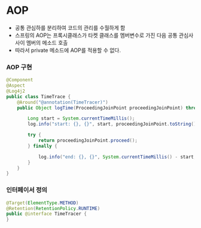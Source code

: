 # AOP

- 공통 관심하를 분리하여 코드의 관리를 수월하게 함
- 스프링의 AOP는 프록시클래스가 타켓 클래스를 멤버변수로 가진 다음 공통 관심사 사이 멤버의 메소드 호출
- 따라서 private 메소드에 AOP를 적용할 수 없다.



### AOP 구현
```java
@Component
@Aspect
@Log4j2
public class TimeTrace {
    @Around("@annotation(TimeTracer)")
    public Object logTime(ProceedingJoinPoint proceedingJoinPoint) throws Throwable {

        Long start = System.currentTimeMillis();
        log.info("start: {}, {}", start, proceedingJoinPoint.toString());

        try {
            return proceedingJoinPoint.proceed();
        } finally {

            log.info("end: {}, {}", System.currentTimeMillis() - start, proceedingJoinPoint.toString());
        }
    }
}
```

### 인터페이서 정의
```java
@Target(ElementType.METHOD)
@Retention(RetentionPolicy.RUNTIME)
public @interface TimeTracer {
}
```